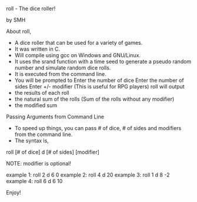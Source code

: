 
roll - The dice roller!

by SMH

About roll,
* A dice roller that can be used for a variety of games.
* It was written in C.
* Will compile using gcc on Windows and GNU/Linux.
* It uses the srand function with a time seed to generate a pseudo random number and simulate random dice rolls.
* It is executed from the command line.
* You will be prompted to
	Enter the number of dice
	Enter the number of sides
	Enter +/- modifier (This is useful for RPG players)
roll will output
* the results of each roll
* the natural sum of the rolls (Sum of the rolls without any modifier)
* the modified sum

Passing Arguments from Command Line
* To speed up things, you can pass # of dice, # of sides and modifiers from the command line.
* The syntax is,

roll [# of dice] d [# of sides] [modifier]

NOTE: modifier is optional!

example 1: roll 2 d 6 0
example 2: roll 4 d 20
example 3: roll 1 d 8 -2
example 4: roll 6 d 6 10

Enjoy!

